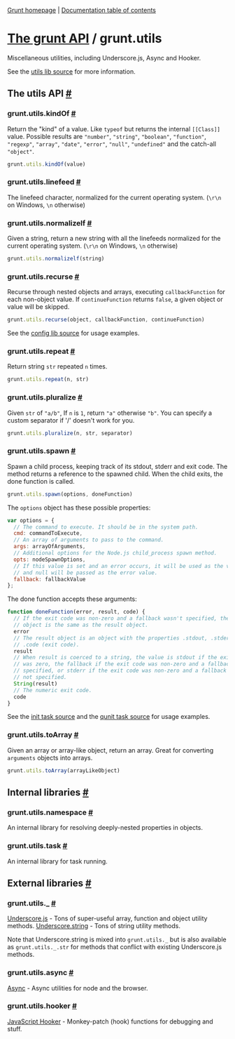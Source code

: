 [Grunt homepage](https://github.com/cowboy/grunt) | [Documentation table of contents](toc.md)

# [The grunt API](api.md) / grunt.utils

Miscellaneous utilities, including Underscore.js, Async and Hooker.

See the [utils lib source](../lib/grunt/utils.js) for more information.

## The utils API <a name="the-utils-api" href="#the-utils-api" title="Link to this section">#</a>

### grunt.utils.kindOf <a name="grunt-utils-kindof" href="#grunt-utils-kindof" title="Link to this section">#</a>
Return the "kind" of a value. Like `typeof` but returns the internal `[[Class]]` value. Possible results are `"number"`, `"string"`, `"boolean"`, `"function"`, `"regexp"`, `"array"`, `"date"`, `"error"`, `"null"`, `"undefined"` and the catch-all `"object"`.

```javascript
grunt.utils.kindOf(value)
```

### grunt.utils.linefeed <a name="grunt-utils-linefeed" href="#grunt-utils-linefeed" title="Link to this section">#</a>
The linefeed character, normalized for the current operating system. (`\r\n` on Windows, `\n` otherwise)

### grunt.utils.normalizelf <a name="grunt-utils-normalizelf" href="#grunt-utils-normalizelf" title="Link to this section">#</a>
Given a string, return a new string with all the linefeeds normalized for the current operating system. (`\r\n` on Windows, `\n` otherwise)

```javascript
grunt.utils.normalizelf(string)
```

### grunt.utils.recurse <a name="grunt-utils-recurse" href="#grunt-utils-recurse" title="Link to this section">#</a>
Recurse through nested objects and arrays, executing `callbackFunction` for each non-object value. If `continueFunction` returns `false`, a given object or value will be skipped.

```javascript
grunt.utils.recurse(object, callbackFunction, continueFunction)
```

See the [config lib source](../lib/grunt/config.js) for usage examples.

### grunt.utils.repeat <a name="grunt-utils-repeat" href="#grunt-utils-repeat" title="Link to this section">#</a>
Return string `str` repeated `n` times.

```javascript
grunt.utils.repeat(n, str)
```

### grunt.utils.pluralize <a name="grunt-utils-pluralize" href="#grunt-utils-pluralize" title="Link to this section">#</a>
Given `str` of `"a/b"`, If `n` is `1`, return `"a"` otherwise `"b"`. You can specify a custom separator if '/' doesn't work for you.

```javascript
grunt.utils.pluralize(n, str, separator)
```

### grunt.utils.spawn <a name="grunt-utils-spawn" href="#grunt-utils-spawn" title="Link to this section">#</a>
Spawn a child process, keeping track of its stdout, stderr and exit code. The method returns a reference to the spawned child. When the child exits, the done function is called.

```javascript
grunt.utils.spawn(options, doneFunction)
```

The `options` object has these possible properties:

```javascript
var options = {
  // The command to execute. It should be in the system path.
  cmd: commandToExecute,
  // An array of arguments to pass to the command.
  args: arrayOfArguments,
  // Additional options for the Node.js child_process spawn method.
  opts: nodeSpawnOptions,
  // If this value is set and an error occurs, it will be used as the value
  // and null will be passed as the error value.
  fallback: fallbackValue
};
```

The done function accepts these arguments:

```javascript
function doneFunction(error, result, code) {
  // If the exit code was non-zero and a fallback wasn't specified, the error
  // object is the same as the result object.
  error
  // The result object is an object with the properties .stdout, .stderr, and
  // .code (exit code).
  result
  // When result is coerced to a string, the value is stdout if the exit code
  // was zero, the fallback if the exit code was non-zero and a fallback was
  // specified, or stderr if the exit code was non-zero and a fallback was
  // not specified.
  String(result)
  // The numeric exit code.
  code
}
```

See the [init task source](../tasks/init.js) and the [qunit task source](../tasks/qunit.js) for usage examples.


### grunt.utils.toArray <a name="grunt-utils-toarray" href="#grunt-utils-toarray" title="Link to this section">#</a>
Given an array or array-like object, return an array. Great for converting `arguments` objects into arrays.

```javascript
grunt.utils.toArray(arrayLikeObject)
```

## Internal libraries <a name="internal-libraries" href="#internal-libraries" title="Link to this section">#</a>

### grunt.utils.namespace <a name="grunt-utils-namespace" href="#grunt-utils-namespace" title="Link to this section">#</a>
An internal library for resolving deeply-nested properties in objects.

### grunt.utils.task <a name="grunt-utils-task" href="#grunt-utils-task" title="Link to this section">#</a>
An internal library for task running.


## External libraries <a name="external-libraries" href="#external-libraries" title="Link to this section">#</a>

### grunt.utils._ <a name="grunt-utils" href="#grunt-utils" title="Link to this section">#</a>
[Underscore.js](http://underscorejs.org/) - Tons of super-useful array, function and object utility methods.
[Underscore.string](https://github.com/epeli/underscore.string) - Tons of string utility methods.

Note that Underscore.string is mixed into `grunt.utils._` but is also available as `grunt.utils._.str` for methods that conflict with existing Underscore.js methods.

### grunt.utils.async <a name="grunt-utils-async" href="#grunt-utils-async" title="Link to this section">#</a>
[Async](https://github.com/caolan/async) - Async utilities for node and the browser.

### grunt.utils.hooker <a name="grunt-utils-hooker" href="#grunt-utils-hooker" title="Link to this section">#</a>
[JavaScript Hooker](https://github.com/cowboy/javascript-hooker) - Monkey-patch (hook) functions for debugging and stuff.

